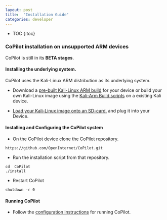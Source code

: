 ```yaml
---
layout: post
title:  "Installation Guide"
categories: developer
---
```


* TOC
{:toc}

### CoPilot installation on unsupported ARM devices

CoPilot is still in its **BETA stages**.

#### Installing the underlying system.

CoPilot uses the Kali-Linux ARM distribution as its underlying system.

* Download a [pre-built Kali-Linux ARM build](https://www.offensive-security.com/kali-linux-vmware-arm-image-download/) for your device or build your own Kali-Linux image using the [Kali-Arm Build scripts](https://github.com/offensive-security/kali-arm-build-scripts) on a existing Kali device.

* [Load your Kali-Linux image onto an SD-card.](http://odroid.us/mediawiki/index.php?title=Step-by-step_Ubuntu_SD_Card_Setup) and plug it into your Device.

#### Installing and Configuring the CoPilot system

* On the CoPilot device clone the CoPilot repository.

```
https://github.com/OpenInternet/CoPilot.git
```

* Run the installation script from that repository.

```
cd  CoPilot
./install
```

* Restart CoPilot

```
shutdown -r 0
```

#### Running CoPilot

* Follow the [configuration instructions](https://github.com/OpenInternet/CoPilot/wiki/Configuring-CoPilot) for running CoPilot.
